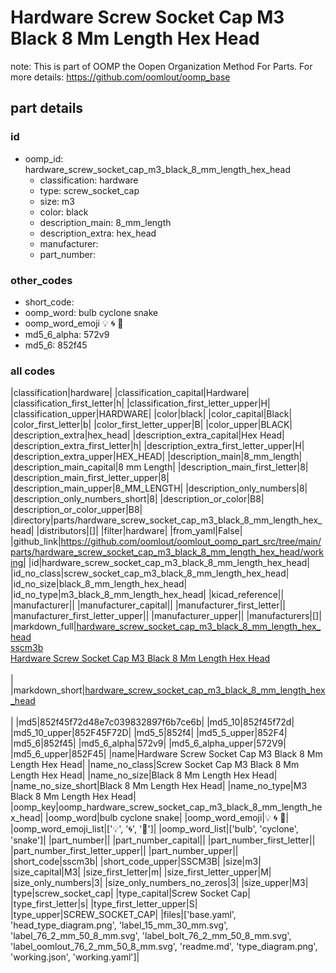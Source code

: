 # Hardware Screw Socket Cap M3 Black 8 Mm Length Hex Head  

note: This is part of OOMP the Oopen Organization Method For Parts. For more details: https://github.com/oomlout/oomp_base

##  part details





### id
* oomp_id: hardware_screw_socket_cap_m3_black_8_mm_length_hex_head
  * classification: hardware
  * type: screw_socket_cap
  * size: m3
  * color: black
  * description_main: 8_mm_length
  * description_extra: hex_head
  * manufacturer: 
  * part_number: 

### other_codes
* short_code: 
* oomp_word: bulb cyclone snake
* oomp_word_emoji :bulb: :cyclone: :snake:
* md5_6_alpha: 572v9
* md5_6: 852f45

### all codes 
|classification|hardware|
|classification_capital|Hardware|
|classification_first_letter|h|
|classification_first_letter_upper|H|
|classification_upper|HARDWARE|
|color|black|
|color_capital|Black|
|color_first_letter|b|
|color_first_letter_upper|B|
|color_upper|BLACK|
|description_extra|hex_head|
|description_extra_capital|Hex Head|
|description_extra_first_letter|h|
|description_extra_first_letter_upper|H|
|description_extra_upper|HEX_HEAD|
|description_main|8_mm_length|
|description_main_capital|8 mm Length|
|description_main_first_letter|8|
|description_main_first_letter_upper|8|
|description_main_upper|8_MM_LENGTH|
|description_only_numbers|8|
|description_only_numbers_short|8|
|description_or_color|B8|
|description_or_color_upper|B8|
|directory|parts/hardware_screw_socket_cap_m3_black_8_mm_length_hex_head|
|distributors|[]|
|filter|hardware|
|from_yaml|False|
|github_link|https://github.com/oomlout/oomlout_oomp_part_src/tree/main/parts/hardware_screw_socket_cap_m3_black_8_mm_length_hex_head/working|
|id|hardware_screw_socket_cap_m3_black_8_mm_length_hex_head|
|id_no_class|screw_socket_cap_m3_black_8_mm_length_hex_head|
|id_no_size|black_8_mm_length_hex_head|
|id_no_type|m3_black_8_mm_length_hex_head|
|kicad_reference||
|manufacturer||
|manufacturer_capital||
|manufacturer_first_letter||
|manufacturer_first_letter_upper||
|manufacturer_upper||
|manufacturers|[]|
|markdown_full|[hardware_screw_socket_cap_m3_black_8_mm_length_hex_head](https://github.com/oomlout/oomlout_oomp_part_src/tree/main/parts/hardware_screw_socket_cap_m3_black_8_mm_length_hex_head/working)<br>[sscm3b](https://github.com/oomlout/oomlout_oomp_part_src/tree/main/parts/hardware_screw_socket_cap_m3_black_8_mm_length_hex_head/working)<br>[Hardware Screw Socket Cap M3 Black 8 Mm Length Hex Head](https://github.com/oomlout/oomlout_oomp_part_src/tree/main/parts/hardware_screw_socket_cap_m3_black_8_mm_length_hex_head/working)<br><br>|
|markdown_short|[hardware_screw_socket_cap_m3_black_8_mm_length_hex_head](https://github.com/oomlout/oomlout_oomp_part_src/tree/main/parts/hardware_screw_socket_cap_m3_black_8_mm_length_hex_head/working)<br><br>|
|md5|852f45f72d48e7c039832897f6b7ce6b|
|md5_10|852f45f72d|
|md5_10_upper|852F45F72D|
|md5_5|852f4|
|md5_5_upper|852F4|
|md5_6|852f45|
|md5_6_alpha|572v9|
|md5_6_alpha_upper|572V9|
|md5_6_upper|852F45|
|name|Hardware Screw Socket Cap M3 Black 8 Mm Length Hex Head|
|name_no_class|Screw Socket Cap M3 Black 8 Mm Length Hex Head|
|name_no_size|Black 8 Mm Length Hex Head|
|name_no_size_short|Black 8 Mm Length Hex Head|
|name_no_type|M3 Black 8 Mm Length Hex Head|
|oomp_key|oomp_hardware_screw_socket_cap_m3_black_8_mm_length_hex_head|
|oomp_word|bulb cyclone snake|
|oomp_word_emoji|:bulb: :cyclone: :snake:|
|oomp_word_emoji_list|[':bulb:', ':cyclone:', ':snake:']|
|oomp_word_list|['bulb', 'cyclone', 'snake']|
|part_number||
|part_number_capital||
|part_number_first_letter||
|part_number_first_letter_upper||
|part_number_upper||
|short_code|sscm3b|
|short_code_upper|SSCM3B|
|size|m3|
|size_capital|M3|
|size_first_letter|m|
|size_first_letter_upper|M|
|size_only_numbers|3|
|size_only_numbers_no_zeros|3|
|size_upper|M3|
|type|screw_socket_cap|
|type_capital|Screw Socket Cap|
|type_first_letter|s|
|type_first_letter_upper|S|
|type_upper|SCREW_SOCKET_CAP|
|files|['base.yaml', 'head_type_diagram.png', 'label_15_mm_30_mm.svg', 'label_76_2_mm_50_8_mm.svg', 'label_bolt_76_2_mm_50_8_mm.svg', 'label_oomlout_76_2_mm_50_8_mm.svg', 'readme.md', 'type_diagram.png', 'working.json', 'working.yaml']|
